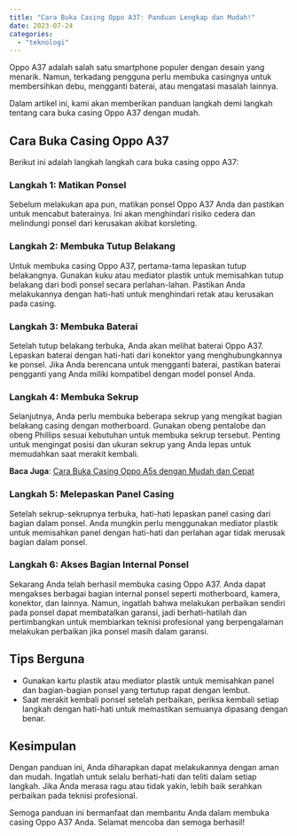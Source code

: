 ```yaml
---
title: "Cara Buka Casing Oppo A37: Panduan Lengkap dan Mudah!"
date: 2023-07-24
categories: 
  - "teknologi"
---
```


Oppo A37 adalah salah satu smartphone populer dengan desain yang menarik. Namun, terkadang pengguna perlu membuka casingnya untuk membersihkan debu, mengganti baterai, atau mengatasi masalah lainnya.

Dalam artikel ini, kami akan memberikan panduan langkah demi langkah tentang cara buka casing Oppo A37 dengan mudah.

## Cara Buka Casing Oppo A37

Berikut ini adalah langkah langkah cara buka casing oppo A37:

### Langkah 1: Matikan Ponsel

Sebelum melakukan apa pun, matikan ponsel Oppo A37 Anda dan pastikan untuk mencabut baterainya. Ini akan menghindari risiko cedera dan melindungi ponsel dari kerusakan akibat korsleting.

### Langkah 2: Membuka Tutup Belakang

Untuk membuka casing Oppo A37, pertama-tama lepaskan tutup belakangnya. Gunakan kuku atau mediator plastik untuk memisahkan tutup belakang dari bodi ponsel secara perlahan-lahan. Pastikan Anda melakukannya dengan hati-hati untuk menghindari retak atau kerusakan pada casing.

### Langkah 3: Membuka Baterai

Setelah tutup belakang terbuka, Anda akan melihat baterai Oppo A37. Lepaskan baterai dengan hati-hati dari konektor yang menghubungkannya ke ponsel. Jika Anda berencana untuk mengganti baterai, pastikan baterai pengganti yang Anda miliki kompatibel dengan model ponsel Anda.

### Langkah 4: Membuka Sekrup

Selanjutnya, Anda perlu membuka beberapa sekrup yang mengikat bagian belakang casing dengan motherboard. Gunakan obeng pentalobe dan obeng Phillips sesuai kebutuhan untuk membuka sekrup tersebut. Penting untuk mengingat posisi dan ukuran sekrup yang Anda lepas untuk memudahkan saat merakit kembali.

**Baca Juga**: [Cara Buka Casing Oppo A5s dengan Mudah dan Cepat](https://ajiekusumadhany.com/cara-buka-casing-oppo-a5s/)

### Langkah 5: Melepaskan Panel Casing

Setelah sekrup-sekrupnya terbuka, hati-hati lepaskan panel casing dari bagian dalam ponsel. Anda mungkin perlu menggunakan mediator plastik untuk memisahkan panel dengan hati-hati dan perlahan agar tidak merusak bagian dalam ponsel.

### Langkah 6: Akses Bagian Internal Ponsel

Sekarang Anda telah berhasil membuka casing Oppo A37. Anda dapat mengakses berbagai bagian internal ponsel seperti motherboard, kamera, konektor, dan lainnya. Namun, ingatlah bahwa melakukan perbaikan sendiri pada ponsel dapat membatalkan garansi, jadi berhati-hatilah dan pertimbangkan untuk membiarkan teknisi profesional yang berpengalaman melakukan perbaikan jika ponsel masih dalam garansi.

## Tips Berguna

- Gunakan kartu plastik atau mediator plastik untuk memisahkan panel dan bagian-bagian ponsel yang tertutup rapat dengan lembut.
- Saat merakit kembali ponsel setelah perbaikan, periksa kembali setiap langkah dengan hati-hati untuk memastikan semuanya dipasang dengan benar.

## Kesimpulan

Dengan panduan ini, Anda diharapkan dapat melakukannya dengan aman dan mudah. Ingatlah untuk selalu berhati-hati dan teliti dalam setiap langkah. Jika Anda merasa ragu atau tidak yakin, lebih baik serahkan perbaikan pada teknisi profesional.

Semoga panduan ini bermanfaat dan membantu Anda dalam membuka casing Oppo A37 Anda. Selamat mencoba dan semoga berhasil!
